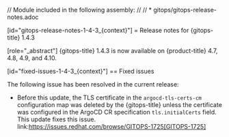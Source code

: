 // Module included in the following assembly:
//
// * gitops/gitops-release-notes.adoc

[id="gitops-release-notes-1-4-3_{context}"]
= Release notes for {gitops-title} 1.4.3

[role="_abstract"]
{gitops-title} 1.4.3 is now available on {product-title} 4.7, 4.8, 4.9, and 4.10.

[id="fixed-issues-1-4-3_{context}"]
== Fixed issues

The following issue has been resolved in the current release:

* Before this update, the TLS certificate in the `argocd-tls-certs-cm` configuration map was deleted by the {gitops-title} unless the certificate was configured in the ArgoCD CR specification `tls.initialCerts` field. This update fixes this issue. link:https://issues.redhat.com/browse/GITOPS-1725[GITOPS-1725]